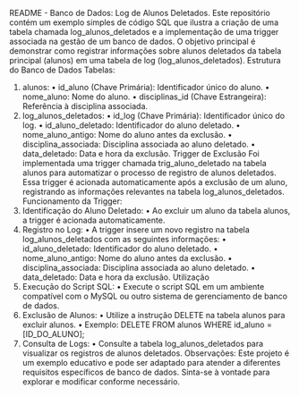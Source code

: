 README - Banco de Dados: Log de Alunos Deletados.
Este repositório contém um exemplo simples de código SQL que ilustra a criação de uma tabela chamada log_alunos_deletados e a implementação de uma trigger associada na gestão de um banco de dados. O objetivo principal é demonstrar como registrar informações sobre alunos deletados da tabela principal (alunos) em uma tabela de log (log_alunos_deletados).
Estrutura do Banco de Dados
Tabelas:
1.	alunos:
•	id_aluno (Chave Primária): Identificador único do aluno.
•	nome_aluno: Nome do aluno.
•	disciplinas_id (Chave Estrangeira): Referência à disciplina associada.
2.	log_alunos_deletados:
•	id_log (Chave Primária): Identificador único do log.
•	id_aluno_deletado: Identificador do aluno deletado.
•	nome_aluno_antigo: Nome do aluno antes da exclusão.
•	disciplina_associada: Disciplina associada ao aluno deletado.
•	data_deletado: Data e hora da exclusão.
Trigger de Exclusão
Foi implementada uma trigger chamada trig_aluno_deletado na tabela alunos para automatizar o processo de registro de alunos deletados. Essa trigger é acionada automaticamente após a exclusão de um aluno, registrando as informações relevantes na tabela log_alunos_deletados.
Funcionamento da Trigger:
1.	Identificação do Aluno Deletado:
•	Ao excluir um aluno da tabela alunos, a trigger é acionada automaticamente.
2.	Registro no Log:
•	A trigger insere um novo registro na tabela log_alunos_deletados com as seguintes informações:
•	id_aluno_deletado: Identificador do aluno deletado.
•	nome_aluno_antigo: Nome do aluno antes da exclusão.
•	disciplina_associada: Disciplina associada ao aluno deletado.
•	data_deletado: Data e hora da exclusão.
Utilização
1.	Execução do Script SQL:
•	Execute o script SQL em um ambiente compatível com o MySQL ou outro sistema de gerenciamento de banco de dados.
2.	Exclusão de Alunos:
•	Utilize a instrução DELETE na tabela alunos para excluir alunos.
•	Exemplo: DELETE FROM alunos WHERE id_aluno = [ID_DO_ALUNO];
3.	Consulta de Logs:
•	Consulte a tabela log_alunos_deletados para visualizar os registros de alunos deletados.
Observações:
Este projeto é um exemplo educativo e pode ser adaptado para atender a diferentes requisitos específicos de banco de dados. Sinta-se à vontade para explorar e modificar conforme necessário.
